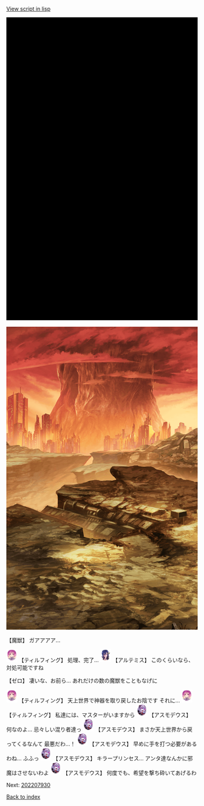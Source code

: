 [View script in lisp](../scripts/202207923.txt)

![bg_black.png](../images/backgrounds/bg_black.png)

![underwild.png](../images/backgrounds/underwild.png)

【魔獣】
ガアアアア…

<img src="../images/units/101415.png" alt="101415.png" height="34"/>
【ティルフィング】
処理、完了…

<img src="../images/units/400131.png" alt="400131.png" height="34"/>
【アルテミス】
このくらいなら、対処可能ですね

【ゼロ】
凄いな、お前ら…
あれだけの数の魔獣をこともなげに

<img src="../images/units/101415.png" alt="101415.png" height="34"/>
【ティルフィング】
天上世界で神器を取り戻したお陰です
それに…

<img src="../images/units/101415.png" alt="101415.png" height="34"/>
【ティルフィング】
私達には、マスターがいますから

<img src="../images/units/960021.png" alt="960021.png" height="34"/>
【アスモデウス】
何なのよ…
忌々しい混り者達っ

<img src="../images/units/960021.png" alt="960021.png" height="34"/>
【アスモデウス】
まさか天上世界から戻ってくるなんて
最悪だわ…！

<img src="../images/units/960021.png" alt="960021.png" height="34"/>
【アスモデウス】
早めに手を打つ必要があるわね…
ふふっ

<img src="../images/units/960021.png" alt="960021.png" height="34"/>
【アスモデウス】
キラープリンセス…
アンタ達なんかに邪魔はさせないわよ

<img src="../images/units/960021.png" alt="960021.png" height="34"/>
【アスモデウス】
何度でも、希望を撃ち砕いてあげるわ


Next: [202207930](202207930.md)

[Back to index](index.md)

